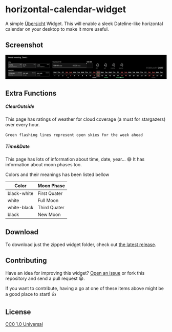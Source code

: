 horizontal-calendar-widget
==========================

A simple [Übersicht](http://tracesof.net/uebersicht/) Widget. This will enable a sleek Dateline-like horizontal calendar on your desktop to make it more useful.

## Screenshot

![Analog clock widget for übersicht](./screenshot.png)

## Extra Functions

##### ClearOutside
This page has ratings of weather for cloud coverage (a must for stargazers) over every hour.

`Green flashing lines represent open skies for the week ahead`

##### Time&Date
This page has lots of information about time, date, year... 😄 It has information about moon phases too.

Colors and their meanings has been listed bellow

Color | Moon Phase
--- | ---
black-white | First Quater
white | Full Moon
white-black | Third Quater
black | New Moon

## Download

To download just the zipped widget folder, check out [the latest release](https://github.com/ashikahmad/horizontal-calendar-widget/releases/latest).

## Contributing

Have an idea for improving this widget? [Open an issue](https://github.com/ashikahmad/horizontal-calendar-widget/issues/new) or fork this repository and send a pull request :grinning:.

If you want to contribute, having a go at one of these items above might be a good place to start! :+1:

## License

[CC0 1.0 Universal](./LICENSE)
